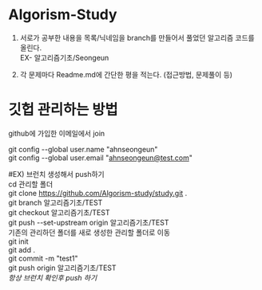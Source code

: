 # Algorism-Study

1. 서로가 공부한 내용을 목록/닉네임을 branch를 만들어서 풀었던 알고리즘 코드를 올린다.      
EX- 알고리즘기초/Seongeun

2. 각 문제마다 Readme.md에 간단한 평을 적는다. (접근방법, 문제풀이 등)
 
# 깃헙 관리하는 방법            
github에 가입한 이메일에서 join           

git config --global user.name "ahnseongeun"          
git config --global user.email "ahnseongeun@test.com"              

#EX) 브런치 생성해서 push하기        
cd 관리할 폴더        
git clone https://github.com/Algorism-study/study.git .        
git branch 알고리즘기초/TEST        
git checkout 알고리즘기초/TEST        
git push --set-upstream origin 알고리즘기초/TEST        
기존의 관리하던 폴더를 새로 생성한 관리할 폴더로 이동       
git init       
git add .        
git commit -m "test1"        
git push origin 알고리즘기초/TEST           
*항상 브런치 확인후 push 하기*                         
